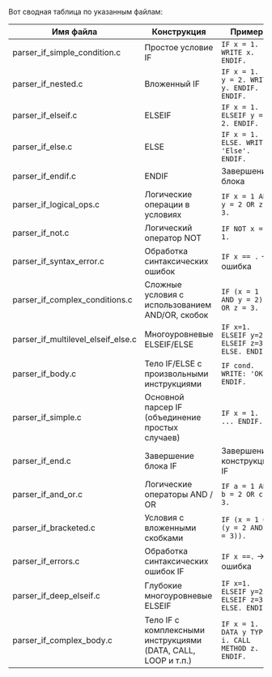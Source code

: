 Вот сводная таблица по указанным файлам:

| Имя файла                          | Конструкция                                                   | Пример                                           | Поддерживается |
| ---------------------------------- | ------------------------------------------------------------- | ------------------------------------------------ | -------------- |
| parser_if_simple_condition.c       | Простое условие IF                                            | `IF x = 1. WRITE x. ENDIF.`                      | ✅ Готово      |
| parser_if_nested.c                 | Вложенный IF                                                  | `IF x = 1. IF y = 2. WRITE y. ENDIF. ENDIF.`     | ✅ Готово      |
| parser_if_elseif.c                 | ELSEIF                                                        | `IF x = 1. ELSEIF y = 2. ENDIF.`                 | ✅ Готово      |
| parser_if_else.c                   | ELSE                                                          | `IF x = 1. ELSE. WRITE 'Else'. ENDIF.`           | ✅ Готово      |
| parser_if_endif.c                  | ENDIF                                                         | Завершение блока                                 | ✅ Готово      |
| parser_if_logical_ops.c            | Логические операции в условиях                                | `IF x = 1 AND y = 2 OR z = 3.`                   | ✅ Готово      |
| parser_if_not.c                    | Логический оператор NOT                                       | `IF NOT x = 1.`                                  | ✅ Готово      |
| parser_if_syntax_error.c           | Обработка синтаксических ошибок                               | `IF x == .` → ошибка                             | ✅ Готово      |
| parser_if_complex_conditions.c     | Сложные условия с использованием AND/OR, скобок               | `IF (x = 1 AND y = 2) OR z = 3.`                 | 🔲 Частично    |
| parser_if_multilevel_elseif_else.c | Многоуровневые ELSEIF/ELSE                                    | `IF x=1. ELSEIF y=2. ELSEIF z=3. ELSE. ENDIF.`   | 🔲 Частично    |
| parser_if_body.c                   | Тело IF/ELSE с произвольными инструкциями                     | `IF cond. WRITE: 'OK'. ENDIF.`                   | ✅ Готово      |
| parser_if_simple.c                 | Основной парсер IF (объединение простых случаев)              | `IF x = 1. ... ENDIF.`                           | ✅ Готово      |
| parser_if_end.c                    | Завершение блока IF                                           | Завершение конструкции IF                        | ✅ Готово      |
| parser_if_and_or.c                 | Логические операторы AND / OR                                 | `IF a = 1 AND b = 2 OR c = 3.`                   | ✅ Готово      |
| parser_if_bracketed.c              | Условия с вложенными скобками                                 | `IF (x = 1 OR (y = 2 AND z = 3)).`               | 🔲 Частично    |
| parser_if_errors.c                 | Обработка синтаксических ошибок IF                            | `IF x ==.` → ошибка                              | ✅ Готово      |
| parser_if_deep_elseif.c            | Глубокие многоуровневые ELSEIF                                | `IF x=1. ELSEIF y=2. ELSEIF z=3. ELSE. ENDIF.`   | 🔲 Частично    |
| parser_if_complex_body.c           | Тело IF с комплексными инструкциями (DATA, CALL, LOOP и т.п.) | `IF x = 1. DATA y TYPE i. CALL METHOD z. ENDIF.` | 🔲 Частично    |


